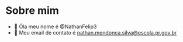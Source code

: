 # Sobre mim
- 👋 Óla meu nome é @NathanFelip3
- 👀 Meu email de contato é nathan.mendonca.silva@escola.pr.gov.br
